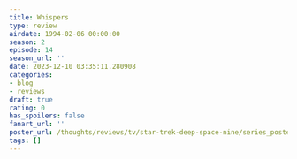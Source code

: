 ```yaml
---
title: Whispers
type: review
airdate: 1994-02-06 00:00:00
season: 2
episode: 14
season_url: ''
date: 2023-12-10 03:35:11.280908
categories:
- blog
- reviews
draft: true
rating: 0
has_spoilers: false
fanart_url: ''
poster_url: /thoughts/reviews/tv/star-trek-deep-space-nine/series_poster.jpg
tags: []
---
```


